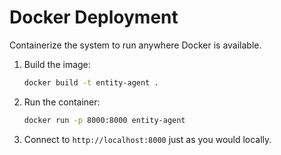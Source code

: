 # Docker Deployment

Containerize the system to run anywhere Docker is available.

1. Build the image:
   ```bash
   docker build -t entity-agent .
   ```
2. Run the container:
   ```bash
   docker run -p 8000:8000 entity-agent
   ```
3. Connect to `http://localhost:8000` just as you would locally.
